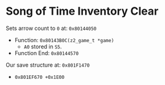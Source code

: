 Song of Time Inventory Clear
============================

Sets arrow count to `0` at: `0x80144050`
- Function: `0x80143B0C(z2_game_t *game)`
  - `A0` stored in `S5`.
- Function End: `0x80144570`

Our save structure at: `0x801F1470`
- `0x801EF670 +0x1E00`
